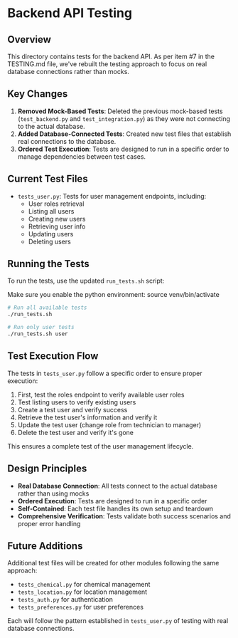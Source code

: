 # Backend API Testing

## Overview

This directory contains tests for the backend API. As per item #7 in the TESTING.md file, we've rebuilt the testing approach to focus on real database connections rather than mocks.

## Key Changes

1. **Removed Mock-Based Tests**: Deleted the previous mock-based tests (`test_backend.py` and `test_integration.py`) as they were not connecting to the actual database.
2. **Added Database-Connected Tests**: Created new test files that establish real connections to the database.
3. **Ordered Test Execution**: Tests are designed to run in a specific order to manage dependencies between test cases.

## Current Test Files

- `tests_user.py`: Tests for user management endpoints, including:
  - User roles retrieval
  - Listing all users
  - Creating new users
  - Retrieving user info
  - Updating users
  - Deleting users

## Running the Tests

To run the tests, use the updated `run_tests.sh` script:

Make sure you enable the python environment:
    source venv/bin/activate

```bash
# Run all available tests
./run_tests.sh

# Run only user tests
./run_tests.sh user
```

## Test Execution Flow

The tests in `tests_user.py` follow a specific order to ensure proper execution:

1. First, test the roles endpoint to verify available user roles
2. Test listing users to verify existing users
3. Create a test user and verify success
4. Retrieve the test user's information and verify it
5. Update the test user (change role from technician to manager)
6. Delete the test user and verify it's gone

This ensures a complete test of the user management lifecycle.

## Design Principles

- **Real Database Connection**: All tests connect to the actual database rather than using mocks
- **Ordered Execution**: Tests are designed to run in a specific order
- **Self-Contained**: Each test file handles its own setup and teardown
- **Comprehensive Verification**: Tests validate both success scenarios and proper error handling

## Future Additions

Additional test files will be created for other modules following the same approach:
- `tests_chemical.py` for chemical management 
- `tests_location.py` for location management
- `tests_auth.py` for authentication
- `tests_preferences.py` for user preferences

Each will follow the pattern established in `tests_user.py` of testing with real database connections.

